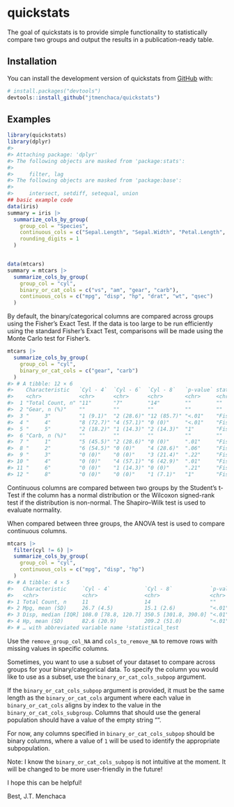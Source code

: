 
<!-- README.md is generated from README.Rmd. Please edit that file -->

# quickstats

<!-- badges: start -->
<!-- badges: end -->

The goal of quickstats is to provide simple functionality to
statistically compare two groups and output the results in a
publication-ready table.

## Installation

You can install the development version of quickstats from
[GitHub](https://github.com/) with:

``` r
# install.packages("devtools")
devtools::install_github("jtmenchaca/quickstats")
```

## Examples

``` r
library(quickstats)
library(dplyr)
#> 
#> Attaching package: 'dplyr'
#> The following objects are masked from 'package:stats':
#> 
#>     filter, lag
#> The following objects are masked from 'package:base':
#> 
#>     intersect, setdiff, setequal, union
## basic example code
data(iris)
summary = iris |>
  summarize_cols_by_group(
    group_col = "Species",
    continuous_cols = c("Sepal.Length", "Sepal.Width", "Petal.Length", "Petal.Width"),
    rounding_digits = 1
  )


data(mtcars)
summary = mtcars |>
  summarize_cols_by_group(
    group_col = "cyl",
    binary_or_cat_cols = c("vs", "am", "gear", "carb"),
    continuous_cols = c("mpg", "disp", "hp", "drat", "wt", "qsec")
  )
```

By default, the binary/categorical columns are compared across groups
using the Fisher’s Exact Test. If the data is too large to be run
efficiently using the standard Fisher’s Exact Test, comparisons will be
made using the Monte Carlo test for Fisher’s.

``` r
mtcars |>
  summarize_cols_by_group(
    group_col = "cyl",
    binary_or_cat_cols = c("gear", "carb")
  )
#> # A tibble: 12 × 6
#>    Characteristic   `Cyl - 4`  `Cyl - 6`  `Cyl - 8`   `p-value` statistical_test
#>    <chr>            <chr>      <chr>      <chr>       <chr>     <chr>           
#>  1 "Total Count, n" "11"       "7"        "14"        ""        ""              
#>  2 "Gear, n (%)"    ""         ""         ""          ""        ""              
#>  3 "     3"         "1 (9.1)"  "2 (28.6)" "12 (85.7)" "<.01"    "Fisher's Exact"
#>  4 "     4"         "8 (72.7)" "4 (57.1)" "0 (0)"     "<.01"    "Fisher's Exact"
#>  5 "     5"         "2 (18.2)" "1 (14.3)" "2 (14.3)"  "1"       "Fisher's Exact"
#>  6 "Carb, n (%)"    ""         ""         ""          ""        ""              
#>  7 "     1"         "5 (45.5)" "2 (28.6)" "0 (0)"     ".01"     "Fisher's Exact"
#>  8 "     2"         "6 (54.5)" "0 (0)"    "4 (28.6)"  ".06"     "Fisher's Exact"
#>  9 "     3"         "0 (0)"    "0 (0)"    "3 (21.4)"  ".22"     "Fisher's Exact"
#> 10 "     4"         "0 (0)"    "4 (57.1)" "6 (42.9)"  ".01"     "Fisher's Exact"
#> 11 "     6"         "0 (0)"    "1 (14.3)" "0 (0)"     ".21"     "Fisher's Exact"
#> 12 "     8"         "0 (0)"    "0 (0)"    "1 (7.1)"   "1"       "Fisher's Exact"
```

Continuous columns are compared between two groups by the Student’s
t-Test if the column has a normal distribution or the Wilcoxon
signed-rank test if the distribution is non-normal. The Shapiro–Wilk
test is used to evaluate normality.

When compared between three groups, the ANOVA test is used to compare
continuous columns.

``` r
mtcars |> 
  filter(cyl != 6) |> 
  summarize_cols_by_group(
    group_col = "cyl", 
    continuous_cols = c("mpg", "disp", "hp")
  )
#> # A tibble: 4 × 5
#>   Characteristic     `Cyl - 4`           `Cyl - 8`            `p-value` statis…¹
#>   <chr>              <chr>               <chr>                <chr>     <chr>   
#> 1 Total Count, n     11                  14                   ""        ""      
#> 2 Mpg, mean (SD)     26.7 (4.5)          15.1 (2.6)           "<.01"    "Studen…
#> 3 Disp, median [IQR] 108.0 [78.8, 120.7] 350.5 [301.8, 390.0] "<.01"    "Wilcox…
#> 4 Hp, mean (SD)      82.6 (20.9)         209.2 (51.0)         "<.01"    "Studen…
#> # … with abbreviated variable name ¹​statistical_test
```

Use the `remove_group_col_NA` and `cols_to_remove_NA` to remove rows
with missing values in specific columns.

Sometimes, you want to use a subset of your dataset to compare across
groups for your binary/categorical data. To specify the column you would
like to use as a subset, use the `binary_or_cat_cols_subpop` argument.

If the `binary_or_cat_cols_subpop` argument is provided, it must be the
same length as the `binary_or_cat_cols` argument where each value in
`binary_or_cat_cols` aligns by index to the value in the
`binary_or_cat_cols_subgroup`. Columns that should use the general
population should have a value of the empty string ““.

For now, any columns specified in `binary_or_cat_cols_subpop` should be
binary columns, where a value of `1` will be used to identify the
appropriate subpopulation.

Note: I know the `binary_or_cat_cols_subpop` is not intuitive at the
moment. It will be changed to be more user-friendly in the future!

I hope this can be helpful!

Best, J.T. Menchaca
